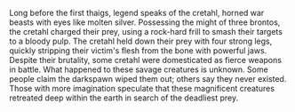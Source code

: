 Long before the first thaigs, legend speaks of the cretahl, horned war beasts with eyes like molten silver. Possessing the might of three brontos, the cretahl charged their prey, using a rock-hard frill to smash their targets to a bloody pulp. The cretahl held down their prey with four strong legs, quickly stripping their victim's flesh from the bone with powerful jaws. Despite their brutality, some cretahl were domesticated as fierce weapons in battle. What happened to these savage creatures is unknown. Some people claim the darkspawn wiped them out; others say they never existed. Those with more imagination speculate that these magnificent creatures retreated deep within the earth in search of the deadliest prey.
